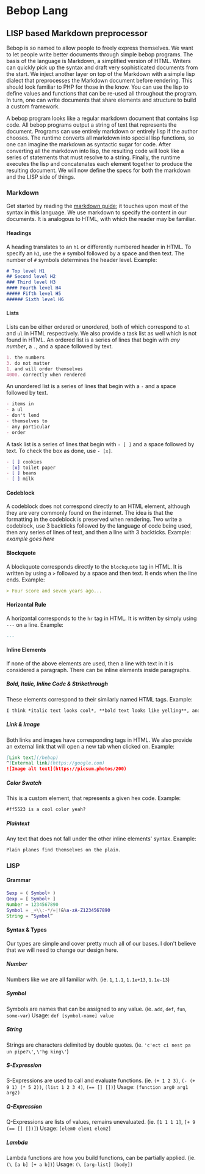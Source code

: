 # Bebop Lang
## LISP based Markdown preprocessor
Bebop is so named to allow people to freely express themselves. We want to let people write better documents through simple bebop programs. The basis of the language is Markdown, a simplified version of HTML. Writers can quickly pick up the syntax and draft very sophisticated documents from the start. We inject another layer on top of the Markdown with a simple lisp dialect that preprocesses the Markdown document before rendering. This should look familiar to PHP for those in the know. You can use the lisp to define values and functions that can be re-used all throughout the program. In turn, one can write documents that share elements and structure to build a custom framework.

A bebop program looks like a regular markdown document that contains lisp code. All bebop programs output a string of text that represents the document. Programs can use entirely markdown or entirely lisp if the author chooses. The runtime converts all markdown into special lisp functions, so one can imagine the markdown as syntactic sugar for code. After converting all the markdown into lisp, the resulting code will look like a series of statements that must resolve to a string. Finally, the runtime executes the lisp and concatenates each element together to produce the resulting document. We will now define the specs for both the markdown and the LISP side of things.
### Markdown
Get started by reading the [markdown guide](https://www.markdownguide.org/getting-started/); it touches upon most of the syntax in this language. We use markdown to specify the content in our documents. It is analogous to HTML, with which the reader may be familiar. 
#### Headings
A heading translates to an `h1` or differently numbered header in HTML. 
To specify an `h1`, use the `#` symbol followed by a space and then text. The number of `#` symbols determines the header level.
Example:
```md
# Top level H1
## Second level H2
### Third level H3
#### Fourth level H4
##### Fifth level H5
###### Sixth level H6
```
#### Lists
Lists can be either ordered or unordered, both of which correspond to `ol` and `ul` in HTML respectively. We also provide a task list as well which is not found in HTML. 
An ordered list is a series of lines that begin with *any number*, a `.`, and a space followed by text.
```md
1. the numbers
3. do not matter
1. and will order themselves
4000. correctly when rendered
```
An unordered list is a series of lines that begin with a `-` and a space followed by text.
```md
- items in
- a ul
- don't lend
- themselves to
- any particular
- order
```
A task list is a series of lines that begin with `- [ ]` and a space followed by text. To check the box as done, use `- [x]`.
```md
- [ ] cookies
- [x] toilet paper
- [ ] beans
- [ ] milk
```
#### Codeblock
A codeblock does not correspond directly to an HTML element, although they are very commonly found on the internet. The idea is that the formatting in the codeblock is preserved when rendering.
Two write a codeblock, use 3 backticks followed by the language of code being used, then any series of lines of text, and then a line with 3 backticks.
Example:
*example goes here*

#### Blockquote
A blockquote corresponds directly to the `blockquote` tag in HTML. It is written by using a `>` followed by a space and then text. It ends when the line ends.
Example:
```md
> Four score and seven years ago...
```
#### Horizontal Rule
A horizontal corresponds to the `hr` tag in HTML. It is written by simply using `---` on a line.
Example:
```md
---
```
#### Inline Elements
If none of the above elements are used, then a line with text in it is considered a paragraph. There can be inline elements inside paragraphs.

##### Bold, Italic, Inline Code & Strikethrough
These elements correspond to their similarly named HTML tags.
Example:
```md
I think *italic text looks cool*, **bold text looks like yelling**, and ~~struck through text looks redacted~~.
```

##### Link & Image
Both links and images have corresponding tags in HTML. We also provide an external link that will open a new tab when clicked on.
Example:
```md
[Link text](/bebop)
^[External link](https://google.com)
![Image alt text](https://picsum.photos/200)
```

##### Color Swatch
This is a custom element, that represents a given hex code.
Example:
```md
#ff5523 is a cool color yeah?
```

##### Plaintext
Any text that does not fall under the other inline elements' syntax.
Example:
```md
Plain planes find themselves on the plain.
```

### LISP
#### Grammar
```g
Sexp = ( Symbol+ )
Qexp = [ Symbol+ ]
Number = 1234567890
Symbol = _+\\:-*/=|!&%a-zA-Z1234567890
String = “Symbol”
```

#### Syntax & Types
Our types are simple and cover pretty much all of our bases. I don't believe that we will need to change our design here. 

##### Number
Numbers like we are all familiar with. (ie. `1`, `1.1`, `1.1e+13`, `1.1e-13`)
##### Symbol
Symbols are names that can be assigned to any value. (ie. `add`, `def`, `fun`, `some-var`)
Usage: `def [symbol-name] value`
##### String
Strings are characters delimited by double quotes. (ie. `'c'ect ci nest pa un pipe?\'`, `\'hg king\'`)
##### S-Expression
S-Expressions are used to call and evaluate functions. (ie. `(+ 1 2 3)`, `(- (+ 9 1) (* 5 2))`, `(list 1 2 3 4)`, `(== [] [])`)
Usage: `(function arg0 arg1 arg2)`
##### Q-Expression
Q-Expressions are lists of values, remains unevaluated. (ie. `[1 1 1 1]`, `[+ 9 (== [] [])]`)
Usage: `[elem0 elem1 elem2]`
##### Lambda
Lambda functions are how you build functions, can be partially applied. (ie. `(\ [a b] [+ a b])`)
Usage: `(\ [arg-list] [body])`